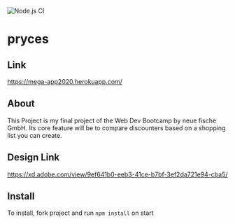 ![Node.js CI](https://github.com/JonasImm/mega-app2020/workflows/Node.js%20CI/badge.svg)

# pryces

## Link

https://mega-app2020.herokuapp.com/

## About

This Project is my final project of the Web Dev Bootcamp by neue fische GmbH. Its core feature will be to compare discounters based on a shopping list you can create.

## Design Link

https://xd.adobe.com/view/9ef641b0-eeb3-41ce-b7bf-3ef2da721e94-cba5/

## Install

To install, fork project and run `npm install` on start
